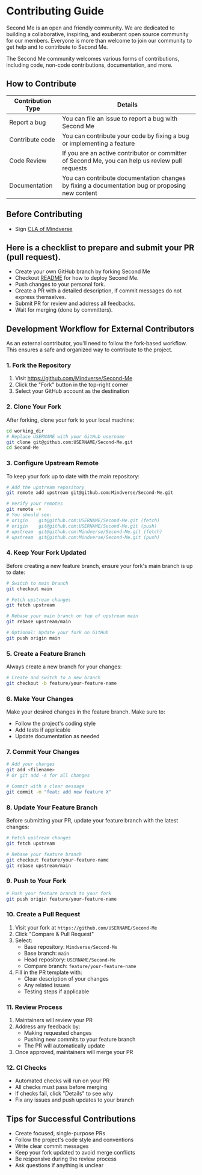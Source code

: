 # Contributing Guide

Second Me is an open and friendly community. We are dedicated to building a collaborative, inspiring, and exuberant open source community for our members. Everyone is more than welcome to join our community to get help and to contribute to Second Me.

The Second Me community welcomes various forms of contributions, including code, non-code contributions, documentation, and more.

## How to Contribute

| Contribution Type | Details |
|------------------|---------|
| Report a bug | You can file an issue to report a bug with Second Me |
| Contribute code | You can contribute your code by fixing a bug or implementing a feature |
| Code Review | If you are an active contributor or committer of Second Me, you can help us review pull requests |
| Documentation | You can contribute documentation changes by fixing a documentation bug or proposing new content |

## Before Contributing
* Sign [CLA of Mindverse](https://cla-assistant.io/mindverse/Second-Me)
  
## Here is a checklist to prepare and submit your PR (pull request).
* Create your own GitHub branch by forking Second Me
* Checkout [README]() for how to deploy Second Me.
* Push changes to your personal fork.
* Create a PR with a detailed description, if commit messages do not express themselves.
* Submit PR for review and address all feedbacks.
* Wait for merging (done by committers).

## Development Workflow for External Contributors

As an external contributor, you'll need to follow the fork-based workflow. This ensures a safe and organized way to contribute to the project.

### 1. Fork the Repository
1. Visit https://github.com/Mindverse/Second-Me
2. Click the "Fork" button in the top-right corner
3. Select your GitHub account as the destination

### 2. Clone Your Fork
After forking, clone your fork to your local machine:
```bash
cd working_dir
# Replace USERNAME with your GitHub username
git clone git@github.com:USERNAME/Second-Me.git
cd Second-Me
```

### 3. Configure Upstream Remote
To keep your fork up to date with the main repository:
```bash
# Add the upstream repository
git remote add upstream git@github.com:Mindverse/Second-Me.git

# Verify your remotes
git remote -v
# You should see:
# origin    git@github.com:USERNAME/Second-Me.git (fetch)
# origin    git@github.com:USERNAME/Second-Me.git (push)
# upstream  git@github.com:Mindverse/Second-Me.git (fetch)
# upstream  git@github.com:Mindverse/Second-Me.git (push)
```

### 4. Keep Your Fork Updated
Before creating a new feature branch, ensure your fork's main branch is up to date:
```bash
# Switch to main branch
git checkout main

# Fetch upstream changes
git fetch upstream

# Rebase your main branch on top of upstream main
git rebase upstream/main

# Optional: Update your fork on GitHub
git push origin main
```

### 5. Create a Feature Branch
Always create a new branch for your changes:
```bash
# Create and switch to a new branch
git checkout -b feature/your-feature-name
```

### 6. Make Your Changes
Make your desired changes in the feature branch. Make sure to:
- Follow the project's coding style
- Add tests if applicable
- Update documentation as needed

### 7. Commit Your Changes
```bash
# Add your changes
git add <filename>
# Or git add -A for all changes

# Commit with a clear message
git commit -m "feat: add new feature X"
```

### 8. Update Your Feature Branch
Before submitting your PR, update your feature branch with the latest changes:
```bash
# Fetch upstream changes
git fetch upstream

# Rebase your feature branch
git checkout feature/your-feature-name
git rebase upstream/main
```

### 9. Push to Your Fork
```bash
# Push your feature branch to your fork
git push origin feature/your-feature-name
```

### 10. Create a Pull Request
1. Visit your fork at `https://github.com/USERNAME/Second-Me`
2. Click "Compare & Pull Request"
3. Select:
   - Base repository: `Mindverse/Second-Me`
   - Base branch: `main`
   - Head repository: `USERNAME/Second-Me`
   - Compare branch: `feature/your-feature-name`
4. Fill in the PR template with:
   - Clear description of your changes
   - Any related issues
   - Testing steps if applicable

### 11. Review Process
1. Maintainers will review your PR
2. Address any feedback by:
   - Making requested changes
   - Pushing new commits to your feature branch
   - The PR will automatically update
3. Once approved, maintainers will merge your PR

### 12. CI Checks
- Automated checks will run on your PR
- All checks must pass before merging
- If checks fail, click "Details" to see why
- Fix any issues and push updates to your branch

## Tips for Successful Contributions
- Create focused, single-purpose PRs
- Follow the project's code style and conventions
- Write clear commit messages
- Keep your fork updated to avoid merge conflicts
- Be responsive during the review process
- Ask questions if anything is unclear
